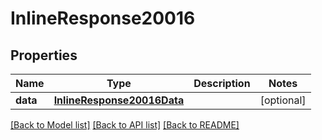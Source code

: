 # InlineResponse20016

## Properties
Name | Type | Description | Notes
------------ | ------------- | ------------- | -------------
**data** | [**InlineResponse20016Data**](InlineResponse20016Data.md) |  | [optional] 

[[Back to Model list]](../README.md#documentation-for-models) [[Back to API list]](../README.md#documentation-for-api-endpoints) [[Back to README]](../README.md)

